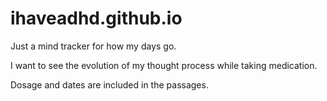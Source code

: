 # ihaveadhd.github.io

Just a mind tracker for how my days go.

I want to see the evolution of my thought process while taking medication.

Dosage and dates are included in the passages.
